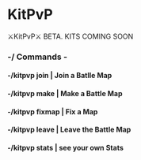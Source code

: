 # KitPvP
⚔KitPvP⚔ BETA. KITS COMING SOON

### -/ Commands \-

#### -/kitpvp join <mapname> | Join a Batlle Map
#### -/kitpvp make <mapname> | Make a Battle Map 
#### -/kitpvp fixmap <mapname> | Fix a Map 
#### -/kitpvp leave | Leave the Battle Map
#### -/kitpvp stats | see your own Stats 
  
